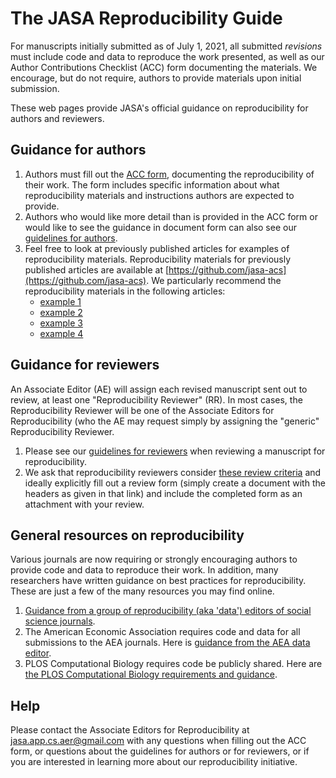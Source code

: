 # The JASA Reproducibility Guide

For manuscripts initially submitted as of July 1, 2021, all submitted *revisions* must include code and data to reproduce the work presented, as well as our Author Contributions Checklist (ACC) form documenting the materials. We encourage, but do not require, authors to provide materials upon initial submission.

These web pages provide JASA's official guidance on reproducibility for authors and reviewers. 

## Guidance for authors

1. Authors must fill out the [ACC form](pages/acc.html), documenting the reproducibility of their work. The form includes specific information about what reproducibility materials and instructions authors are expected to provide.
2. Authors who would like more detail than is provided in the ACC form or would like to see the guidance in document form can also see our [guidelines for authors](pages/author-guidelines).
3. Feel free to look at previously published articles for examples of reproducibility materials. Reproducibility materials for previously published articles are available at [https://github.com/jasa-acs](https://github.com/jasa-acs). We particularly recommend the reproducibility materials in the following articles:
   - [example 1](https://github.com/jasa-acs/Value-of-Information-Sensitivity-Analysis-and-Research-Design-in-Bayesian-Evidence-Synthesis)
   - [example 2](https://github.com/jasa-acs/Modeling-Bronchiolitis-Incidence-Proportions-in-the-Presence-of-Spatio-Temporal-Uncertainty)
   - [example 3](https://github.com/jasa-acs/Penalized-and-Constrained-Optimization-An-Application-to-High-Dimensional-Website-Advertising)
   - [example 4](https://github.com/jasa-acs/Quantile-Function-on-Scalar-Regression-Analysis-for-Distributional-Data)

## Guidance for reviewers

An Associate Editor (AE) will assign each revised manuscript sent out to review, at least one "Reproducibility Reviewer" (RR). In most cases, the Reproducibility Reviewer will be one of the Associate Editors for Reproducibility (who the AE may request simply by assigning the "generic" Reproducibility Reviewer. 

1. Please see our [guidelines for reviewers](pages/reviewer-guidelines) when reviewing a manuscript for reproducibility.
2. We ask that reproducibility reviewers consider [these review criteria](pages/review-form) and ideally explicitly fill out a review form (simply create a document with the headers as given in that link) and include the completed form as an attachment with your review.

## General resources on reproducibility

Various journals are now requiring or strongly encouraging authors to provide code and data to reproduce their work. In addition, many researchers have written guidance on best practices for reproducibility. These are just a few of the many resources you may find online.

1. [Guidance from a group of reproducibility (aka 'data') editors of social science journals](https://social-science-data-editors.github.io/guidance).
2. The American Economic Association requires code and data for all submissions to the AEA journals. Here is [guidance from the AEA data editor](https://aeadataeditor.github.io/aea-de-guidance).
3. PLOS Computational Biology requires code be publicly shared. Here are [the PLOS Computational Biology requirements and guidance](https://journals.plos.org/ploscompbiol/s/code-availability).

## Help

Please contact the Associate Editors for Reproducibility at [jasa.app.cs.aer@gmail.com](mailto:jasa.app.cs.aer@gmail.com) with any questions when filling out the ACC form, or questions about the guidelines for authors or for reviewers, or if you are interested in learning more about our reproducibility initiative.
